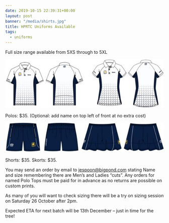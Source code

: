 ```yaml
---
date: 2019-10-15 22:39:31+00:00
layout: post
banner: "/media/shirts.jpg"
title: HPRTC Uniforms Available
tags:
  - uniforms
---
```


Full size range available from 5XS through to 5XL

![](/media/shirts.jpg)

Polos: $35. (Optional: add name on top left of front at no extra cost)

![](/media/shorts.jpg)

Shorts: $35. Skorts: $35.

You may send an order by email to jespoon@bigpond.com stating Name and size remembering there are Men’s and Ladies “cuts”. Any orders for named Polo Tops must be paid for in advance as no returns are possible on custom prints.

As many of you will want to check sizing there will be a try on sizing session on Saturday 26 October after 2pm.

Expected ETA for next batch will be 13th December – just in time for the tree!

